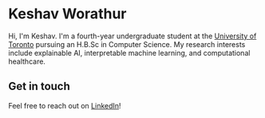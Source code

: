 # Keshav Worathur

Hi, I'm Keshav. I'm a fourth-year undergraduate student at the [University of Toronto](https://web.cs.toronto.edu/) pursuing an H.B.Sc in Computer Science. My research interests include explainable AI, interpretable machine learning, and computational healthcare.

## Get in touch
Feel free to reach out on [LinkedIn](https://www.linkedin.com/in/keshav-w/)!
